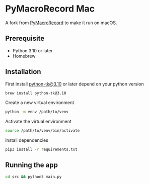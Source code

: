 # PyMacroRecord Mac

A fork from [PyMacroRecord](https://github.com/LOUDO56/PyMacroRecord) to make it run on macOS.

## Prerequisite

- Python 3.10 or later
- Homebrew


## Installation

First install python-tk@3.10 or later depend on your python version

```bash
brew install python-tk@3.10
```

Create a new virtual environment

```bash
python -m venv /path/to/venv
```

Activate the virtual environment

```bash
source /path/to/venv/bin/activate
```

Install dependencies

```bash
pip3 install -r requirements.txt
```

## Running the app

```bash
cd src && python3 main.py
```
